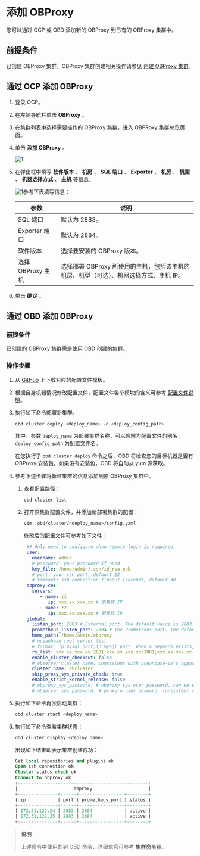 # 添加 OBProxy

您可以通过 OCP 或 OBD 添加新的 OBProxy 到已有的 OBProxy 集群中。

## 前提条件

已创建 OBProxy 集群，OBProxy 集群创建相关操作请参见 [创建 OBProxy 集群](../2.manage-the-obproxy-cluster/1.create-an-OBProxy-cluster.md)。

## 通过 OCP 添加 OBProxy

1. 登录 OCP。

2. 在左侧导航栏单击 **OBProxy** 。

3. 在集群列表中选择需要操作的 OBProxy 集群，进入 OBPRoxy 集群总览页面。

4. 单击 **添加 OBProxy** 。

   ![1](http://icms-x-dita.oss-cn-zhangjiakou.aliyuncs.com/xdita-output/zh-CN/task15904357/images/p352396.png?Expires=7258125491&OSSAccessKeyId=LTAIJfoPL6wmrirR&Signature=wMX8um4e3OTeBHz6rfVEyX7Jef4%3D)

5. 在弹出框中填写 **软件版本** 、 **机房** 、 **SQL 端口** 、 **Exporter** 、 **机房** 、 **机型** 、 **机器选择方式** 、 **主机** 等信息。

   ![1](http://icms-x-dita.oss-cn-zhangjiakou.aliyuncs.com/xdita-output/zh-CN/task15904357/images/p273264.png?Expires=7258125491&OSSAccessKeyId=LTAIJfoPL6wmrirR&Signature=GLvWKJESP%2BnPIth9YwYdB1Xcfio%3D)参考下表填写信息：

   |      参数       |                         说明                         |
   |---------------|----------------------------------------------------|
   | SQL 端口        | 默认为 2883。                                          |
   | Exporter 端口   | 默认为 2884。                                          |
   | 软件版本          | 选择要安装的 OBProxy 版本。                                 |
   | 选择 OBProxy 主机 | 选择部署 OBProxy 所使用的主机，包括该主机的 机房、机型（可选）、机器选择方式、主机 IP。 |

6. 单击 **确定** 。

## 通过 OBD 添加 OBProxy

### 前提条件

已创建的 OBProxy 集群需是使用 OBD 创建的集群。

### 操作步骤

1. 从 [GitHub](https://github.com/oceanbase/obdeploy/blob/master/example/obproxy/obproxy-only-example.yaml) 上下载对应的配置文件模板。

2. 根据自身机器情况修改配置文件，配置文件各个模块的含义可参考 [配置文件说明](https://open.oceanbase.com/docs/obd-cn/V1.3.3/10000000000182168)。

3. 执行如下命令部署新集群。

   ```bash
   obd cluster deploy <deploy_name> -c <deploy_config_path>
   ```

   其中，参数 `deploy_name` 为部署集群名称，可以理解为配置文件的别名，`deploy_config_path` 为配置文件名。

   在您执行了 `obd cluster deploy` 命令之后，OBD 将检查您的目标机器是否有 OBProxy 安装包。如果没有安装包，OBD 将自动从 yum 源获取。

4. 参考下述步骤将新建集群的信息添加到原 OBProxy 集群中。

   1. 查看配置路径：

      ```bash
      obd cluster list
      ```

   2. 打开原集群配置文件，并添加新部署集群的配置：

      ```bash
      vim .obd/cluster/<deploy_name>/config.yaml
      ```

      修改后的配置文件可参考如下文件：

      ```yaml
       ## Only need to configure when remote login is required
       user:
         username: admin
         # password: your password if need
         key_file: /home/admin/.ssh/id_rsa.pub
         # port: your ssh port, default 22
         # timeout: ssh connection timeout (second), default 30
       obproxy-ce:
         servers:
            - name: z1
               ip: xxx.xx.xxx.xx # 原集群 IP
            - name: z2
               ip: xxx.xx.xxx.xx # 新集群 IP
       global:
         listen_port: 2883 # External port. The default value is 2883.
         prometheus_listen_port: 2884 # The Prometheus port. The default value is 2884.
         home_path: /home/admin/obproxy
         # oceanbase root server list
         # format: ip:mysql_port;ip:mysql_port. When a depends exists, OBD gets this value from the oceanbase-ce of the depends.
         rs_list: xxx.xx.xxx.xx:2881;xxx.xx.xxx.xx:2881;xxx.xx.xxx.xx:2881
         enable_cluster_checkout: false
         # observer cluster name, consistent with oceanbase-ce's appname. When a depends exists, OBD gets this value from the oceanbase-ce of the depends.
         cluster_name: obcluster
         skip_proxy_sys_private_check: true
         enable_strict_kernel_release: false
         # obproxy_sys_password: # obproxy sys user password, can be empty. When a depends exists, OBD gets this value from the oceanbase-ce of the depends.
         # observer_sys_password: # proxyro user pasword, consistent with oceanbase-ce's proxyro_password, can be empty. When a depends exists, OBD gets this value from the oceanbase-ce of the depends.
        ```

5. 执行如下命令再次启动集群：

   ```bash
   obd cluster start <deploy_name>
   ```

6. 执行如下命令查看集群状态：

   ```bash
   obd cluster display <deploy_name>
   ```

   出现如下结果即表示集群创建成功：

   ```sql
   Get local repositories and plugins ok
   Open ssh connection ok
   Cluster status check ok
   Connect to obproxy ok
   +-------------------------------------------------+
   |                     obproxy                     |
   +---------------+------+-----------------+--------+
   | ip            | port | prometheus_port | status |
   +---------------+------+-----------------+--------+
   | 172.31.122.24 | 2883 | 2884            | active |
   | 172.31.122.25 | 2883 | 2884            | active |
   +---------------+------+-----------------+--------+
   ```

> **说明**
>
> 上述命令中使用的到 OBD 命令，详细信息可参考 [集群命令组](https://open.oceanbase.com/docs/obd-cn/V1.3.3/10000000000182177)。
